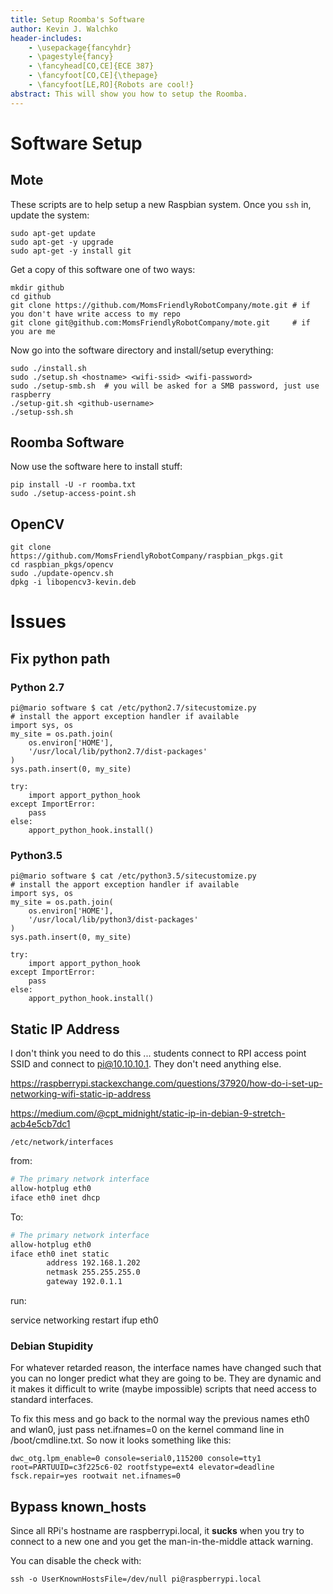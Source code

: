 ```yaml
---
title: Setup Roomba's Software
author: Kevin J. Walchko
header-includes:
    - \usepackage{fancyhdr}
    - \pagestyle{fancy}
    - \fancyhead[CO,CE]{ECE 387}
    - \fancyfoot[CO,CE]{\thepage}
    - \fancyfoot[LE,RO]{Robots are cool!}
abstract: This will show you how to setup the Roomba.
---
```


# Software Setup

## Mote

These scripts are to help setup a new Raspbian system. Once you `ssh` in, update the system:

    sudo apt-get update
    sudo apt-get -y upgrade
    sudo apt-get -y install git

Get a copy of this software one of two ways:

    mkdir github
    cd github
    git clone https://github.com/MomsFriendlyRobotCompany/mote.git # if you don't have write access to my repo
    git clone git@github.com:MomsFriendlyRobotCompany/mote.git     # if you are me

Now go into the software directory and install/setup everything:

    sudo ./install.sh
    sudo ./setup.sh <hostname> <wifi-ssid> <wifi-password>
    sudo ./setup-smb.sh  # you will be asked for a SMB password, just use raspberry
    ./setup-git.sh <github-username>
    ./setup-ssh.sh


## Roomba Software

Now use the software here to install stuff:

    pip install -U -r roomba.txt
    sudo ./setup-access-point.sh

## OpenCV

    git clone https://github.com/MomsFriendlyRobotCompany/raspbian_pkgs.git
    cd raspbian_pkgs/opencv
    sudo ./update-opencv.sh
    dpkg -i libopencv3-kevin.deb


# Issues

## Fix python path

### Python 2.7

    pi@mario software $ cat /etc/python2.7/sitecustomize.py
	# install the apport exception handler if available
	import sys, os
	my_site = os.path.join(
		os.environ['HOME'],
		'/usr/local/lib/python2.7/dist-packages'
	)
	sys.path.insert(0, my_site)

    try:
		import apport_python_hook
	except ImportError:
		pass
	else:
		apport_python_hook.install()

### Python3.5

    pi@mario software $ cat /etc/python3.5/sitecustomize.py
	# install the apport exception handler if available
	import sys, os
	my_site = os.path.join(
		os.environ['HOME'],
		'/usr/local/lib/python3/dist-packages'
	)
	sys.path.insert(0, my_site)

    try:
		import apport_python_hook
	except ImportError:
		pass
	else:
		apport_python_hook.install()

## Static IP Address

I don't think you need to do this ... students connect to RPI access point SSID and 
connect to pi@10.10.10.1. They don't need anything else.

https://raspberrypi.stackexchange.com/questions/37920/how-do-i-set-up-networking-wifi-static-ip-address

https://medium.com/@cpt_midnight/static-ip-in-debian-9-stretch-acb4e5cb7dc1

`/etc/network/interfaces`

from:

```bash
# The primary network interface
allow-hotplug eth0
iface eth0 inet dhcp
```

To:

```bash
# The primary network interface
allow-hotplug eth0
iface eth0 inet static
        address 192.168.1.202
        netmask 255.255.255.0
        gateway 192.0.1.1
```

run:

  service networking restart
  ifup eth0

### Debian Stupidity

For whatever retarded reason, the interface names have changed such that you can no
longer predict what they are going to be. They are dynamic and it makes it difficult
to write (maybe impossible) scripts that need access to standard interfaces.

To fix this mess and go back to the normal way the previous names eth0 and wlan0, 
just pass net.ifnames=0 on the kernel command line in /boot/cmdline.txt. So now
it looks something like this:

	dwc_otg.lpm_enable=0 console=serial0,115200 console=tty1 root=PARTUUID=c3f225c6-02 rootfstype=ext4 elevator=deadline fsck.repair=yes rootwait net.ifnames=0

## Bypass known_hosts

Since all RPi's hostname are raspberrypi.local, it **sucks** when you try to
connect to a new one and you get the man-in-the-middle attack warning.

You can disable the check with:

    ssh -o UserKnownHostsFile=/dev/null pi@raspberrypi.local

